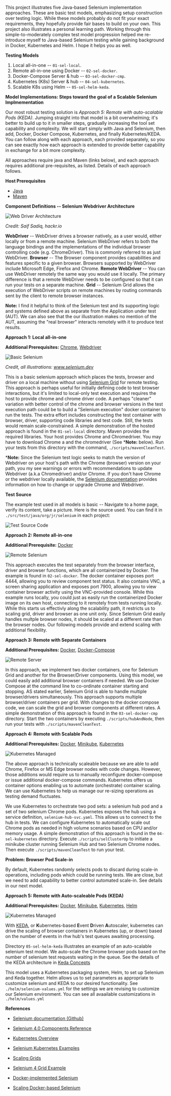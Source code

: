 
 This project illustrates five Java-based Selenium implementation approaches.  These are basic test models, emphasizing setup construction over testing logic.  While these models probably do not fit your exact requirements,  they hopefully provide fair bases to build on your own.  This project also illustrates a personal learning path. Working through this simple-to-moderately complex test model progression helped me re-introduce myself to Java-based Selenium testing while gaining background in Docker, Kubernetes and Helm. I hope it helps you as well.

 **Testing Models**

   1. Local all-in-one -- `01-sel-local`.
   2. Remote all-in-one using Docker -- `02-sel-docker`.
   3. Docker-Compose Server & hub -- `03-sel-docker-cmp`.
   4. Kubernetes (K8s) Server & hub -- `04-sel-kubernetes`.
   5. Scalable K8s using Helm -- `05-sel-helm-keda`.
 	
**Model Implementations: Steps toward the goal of a Scalable Selenium Implmementation**

Our most robust testing solution is *Approach 5: Remote with auto-scalable Pods (KEDA)*. Jumping straight into that model is a bit overwhelming; it's better to build up to it in smaller steps, gradually increasing the tool set capability and complexity. We will start simply with Java and Selenium, then add, Docker, Docker Compose, Kubernetes, and finally Kubernetes/KEDA.  You can follow along with each approach, each provided separately, so you can see exactly how each approach is extended to provide better capability in exchange for a bit more complexity.

All approaches require java and Maven (links below), and each approach requires additional pre-requisites, as listed.  Details of each approach follows.

**Host Prerequisites**

* [Java](https://www.java.com/en/download/help/download_options.html)
* [Maven](https://maven.apache.org/install.html)

**Component Definitions -- Selenium Webdriver Architecture**

![Web Driver Architecture](https://hackr.io/blog/uploads/images/1570190913rXish5jdLA.jpg 'Web Driver Architecture')

*Credit: Saif Sadiq, hackr.io*

**WebDriver** -- WebDriver drives a browser natively, as a user would, either locally or from a remote machine. Selenium WebDriver refers to both the language bindings and the implementations of the individual browser controlling code (e.g. ChromeDriver). This is commonly referred to as just WebDriver.
**Browser** -- The Browser component provides capabilities and features specific to a given browser.  Browsers supported by WebDriver include Microsoft Edge, Firefox and Chrome.
**Remote WebDriver** -- You can use WebDriver remotely the same way you would use it locally. The primary difference is that a remote WebDriver needs to be configured so that it can run your tests on a separate machine.
**Grid** -- Selenium Grid allows the execution of WebDriver scripts on remote machines by routing commands sent by the client to remote browser instances.

**Note:** I find it helpful to think of the Selenium test and its supporting logic and systems defined above as separate from the Application under test (AUT).  We can also see that the our illustration makes no mention of the AUT, assuming the "real browser" interacts remotely with it to produce test results.

**Approach 1: Local all-in-one**

**Additional Prerequisites:** [Chrome](https://support.google.com/chrome/answer/95346?hl=en&co=GENIE.Platform%3DDesktop), [Webdriver](https://www.selenium.dev/downloads/)

![Basic Selenium](https://www.selenium.dev/images/documentation/webdriver/basic_comms.png)

*Credit, all illustrations: www.selenium.dev*

This is a basic selenium approach which places the tests, browser and driver on a local machine without using [Selenium Grid](https://www.selenium.dev/documentation/grid/ 'Selenium Grid Documentation') for remote testing. This approach is perhaps useful for initially defining code to test browser interactions, but it's limited to local-only test execution and requires the host to provide chrome and chrome driver code.  A perhaps "cleaner" variation with better control of the chrome and browser versions in the test execution path could be to build a "Selenium execution" docker container to run the tests.  The extra effort includes constructing the test container with browser, driver, supporting code libraries and test code.  Still, the tests would remain scale-constrained.  A simple demonstration of the hosted approach is found in the `01-sel-local` directory.  Maven provides the required libraries. Your host provides Chrome and Chromedriver.  You may have to download Chrome a and the chromedriver (See ***Note:** below).  Run your tests from this directory with the command, `./scripts/mavenCleanTest`.  

***Note:** Since the Selenium test logic seeks to match the version of Webdriver on your host's path with the Chrome (browser) version on your path, you my see warnings or errors with recommendations to update Webdriver (a.k.a Chromedriver) and/or Chrome.  If you don't have Chrome or the webdriver locally available, the [Selenium documentation](https://chromedriver.chromium.org/downloads 'ChromeDriver download') provides information on how to change or upgrade Chrome and Webdriver.

**Test Source**

The example test used in all models is basic -- Navigate to a home page, verify its content, take a picture.  Here is the source used. You can find it in `./src/test/java/org/jr/selenium` in each project:

![Test Source Code](https://github.com/jrusso1859/Scalable-Selenium/blob/main/Images/LocalTest.png?raw=true)

**Approach 2: Remote all-in-one**

**Additional Prerequisite:** [Docker](https://docs.docker.com/engine/install/)

![Remote Selenium](https://github.com/jrusso1859/Scalable-Selenium/blob/main/Images/docker.png?raw=true)

This approach executes the test separately from the browser interface, driver and browser functions, which are all containerized by Docker.  The example is found in  `02-sel-docker`.  The docker container exposes port 4444, allowing you to review component test status. It also contains VNC, a screen sharing application and exposes port 7900, allowing you to view container browser activity using the VNC-provided console.  While this example runs locally, you could just as easily run the containerized Docker image on its own host, connecting to it remotely from tests running locally.  While this starts us effectivly along the scalability path, it restricts us to scaling grid, driver and browser as one unit only.  Since Selenium Grid easily handles multple browser nodes, it should be scaled at a different rate than the browser nodes. Our following models provide and extend scaling with additional flexibility.

**Approach 3: Remote with Separate Containers**

**Additional Prerequisites:** [Docker](https://docs.docker.com/engine/install/), [Docker-Compose](https://docs.docker.com/compose/install/)

![Remote Server](https://github.com/jrusso1859/Scalable-Selenium/blob/main/Images/docker-compose.png?raw=true)

In this approach, we implement two docker containers, one for Selenium Grid and another for the Browser/Driver components.  Using this model, we could easily add additional browser containers if needed. We use Docker Compose at the command line to co-ordinate container starting and stopping.   AS stated earlier, Selenium Grid is able to handle multiple browser/drivers simultaneously.  This approach supports multiple browser/driver containers per grid.  With changes to the docker compose code, we can scale the grid and browser components at different rates. A simple demonstration of this approach is found in the `03-sel-docker-cmp` directory.  Start the two containers by executing `./scripts/hubAndNode`, then run your tests with `./scripts/mavenCleanTest`.

**Approach 4: Remote with Scalable Pods**

**Additional Prerequisites:** [Docker](https://docs.docker.com/engine/install/), [Minikube](https://minikube.sigs.k8s.io/docs/start/), [Kubernetes](https://kubernetes.io/docs/setup/)

![Kubernetes Managed](https://github.com/jrusso1859/Scalable-Selenium/blob/main/Images/kube-1.png?raw=true)

The above approach is technically scaleable because we are able to add Chrome, Firefox or MS Edge browser nodes with code changes.  However, those additions would require us to manually reconfigure docker-compose or issue additional docker-compose commands.  Kubernetes offers us container options enabling us to automate (orchestrate) container scaling.  We can use Kubernetes to help us manage our re-sizing operations as testing demand fluctuates.

We use Kubernetes to orchestrate two pod sets: a selenium hub pod and a set of two selenium Chrome pods. Kubernetes exposes the hub using a service definition, `selenium-hub-svc.yaml`. This allows us to connect to the hub in tests.  We can configure Kubernetes to automatically scale out Chrome pods as needed in high volume scenarios based on CPU and/or memory usage.  A simple demonstration of this approach is found in the `04-sel-kubernetes` directory. Execute `./scripts/selClusterUp` to initiate a minikube cluster running Selenium Hub and two Selenium Chrome nodes.  Then execute `./scripts/mavenCleanTest` to run your test.

**Problem: Browser Pod Scale-in**

By default, Kubernetes randomly selects pods to discard during scale-in operations, including pods which could be running tests.  We are close, but we need to add capability to better control automated scale-in.  See details in our next model.

**Approach 5: Remote with Auto-scaleable Pods (KEDA)**

**Additional Prerequisites:** [Docker](https://docs.docker.com/engine/install/), [Minikube](https://minikube.sigs.k8s.io/docs/start/), [Kubernetes](https://kubernetes.io/docs/setup/), [Helm](https://helm.sh/docs/intro/install/)

![Kubernetes Managed](https://github.com/jrusso1859/Scalable-Selenium/blob/main/Images/kubernetes-scaled.png?raw=true)

With [KEDA](https://keda.sh/ 'Keda home'), or **K**ubernetes-based **E**vent **D**riven **A**utoscaler, kubernetes can drive the scaling of browser containers in Kubernetes (up, or down) based on the number of events in rhw hub's test queues awaiting processing.

Directory `05-sel-helm-keda` illustrates an example of an auto-scalable selenium test model.  We auto-scale the Chrome browser pods based on the number of selenium test requests waiting in the queue. See the details of the KEDA architecture in [Keda Concepts](https://keda.sh/docs/2.11/concepts/ 'Kubernetes Documentation Site: KEDA Details.')

This model uses a Kubernetes packaging system, Helm, to set up Selenium and Keda together.  Helm allows us to set parameters as appropriate to customize selenium and KEDA to our desired functionality. See `./helm/selenium-values.yml` for the settings we are revising to customize our Selenium environment.  You can see all avaailable customizations in `./helm/values.yml`

 **References**

* [Selenium documentation (Github)](https://github.com/SeleniumHQ/docker-selenium 'Selenium documentation')

* [Selenium 4.0 Components Reference](https://www.selenium.dev/documentation/overview/components/ 'Selnium Components')

* [Kubernetes Overview](https://kubernetes.io/docs/concepts/overview/ 'Kubernetes Summary')

* [Selenium Kubernetes Examples](https://github.com/kubernetes/examples/tree/master/staging/selenium 'Selenium Kubernetes Examples')

* [Scaling Grids](https://www.selenium.dev/blog/2022/scaling-grid-with-keda/ 'Blog sharing details of using KEDA to scale testing.')

* [Selenium 4 Grid Example](https://www.linkedin.com/pulse/selenium-4-grid-integration-kubernetes-rishi-khanna/)

* [Docker-implemented Selenium](https://github.com/SeleniumHQ/docker-selenium#deploying-to-kubernetes 'Docker selenium')

* [Scaling Docker-based Selenium](https://www.selenium.dev/blog/2022/scaling-grid-with-keda/ 'Using KEDA')


